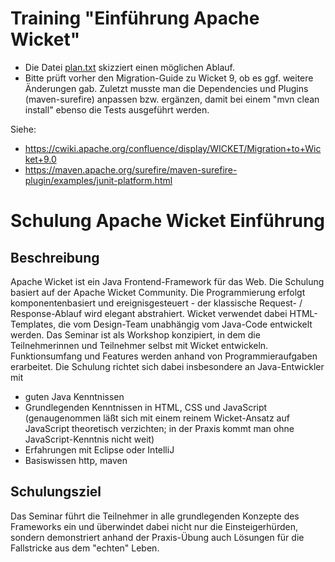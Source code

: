 # Training "Einführung Apache Wicket"

* Die Datei [plan.txt](plan.txt) skizziert einen möglichen Ablauf.
* Bitte prüft vorher den Migration-Guide zu Wicket 9, ob es ggf. weitere Änderungen gab. Zuletzt musste man die Dependencies und Plugins (maven-surefire) anpassen bzw. ergänzen, damit bei einem "mvn clean install" ebenso die Tests ausgeführt werden.

Siehe: 
- https://cwiki.apache.org/confluence/display/WICKET/Migration+to+Wicket+9.0
- https://maven.apache.org/surefire/maven-surefire-plugin/examples/junit-platform.html

# Schulung Apache Wicket Einführung
## Beschreibung
Apache Wicket ist ein Java Frontend-Framework für das Web. Die Schulung basiert auf der Apache Wicket Community.  Die Programmierung erfolgt komponentenbasiert und ereignisgesteuert - der klassische Request- / Response-Ablauf wird elegant abstrahiert. Wicket verwendet dabei HTML-Templates, die vom Design-Team unabhängig vom Java-Code entwickelt werden.
Das Seminar  ist als Workshop konzipiert, in dem die Teilnehmerinnen und Teilnehmer  selbst mit Wicket entwickeln. Funktionsumfang und Features werden anhand  von Programmieraufgaben erarbeitet. Die Schulung richtet sich dabei  insbesondere an Java-Entwickler mit 
- guten Java Kenntnissen
- Grundlegenden Kenntnissen in HTML, CSS und JavaScript
(genaugenommen  läßt sich mit einem reinem Wicket-Ansatz auf JavaScript theoretisch  verzichten; in der Praxis kommt man ohne JavaScript-Kenntnis nicht weit)
- Erfahrungen mit Eclipse oder IntelliJ
- Basiswissen http, maven

## Schulungsziel
Das Seminar führt die Teilnehmer in alle grundlegenden Konzepte des Frameworks ein und überwindet dabei nicht nur die Einsteigerhürden, sondern demonstriert anhand der Praxis-Übung auch Lösungen für die Fallstricke aus dem "echten" Leben.